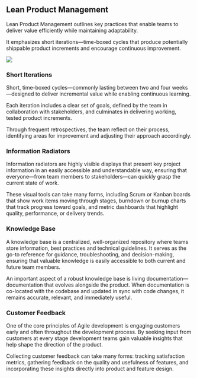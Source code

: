 ## Lean Product Management

Lean Product Management outlines key practices that enable teams to deliver value efficiently while maintaining
adaptability.

It emphasizes short iterations—time-boxed cycles that produce potentially shippable product increments and encourage
continuous improvement.


![](embed:LeanProductManagement)

### Short Iterations

Short, time-boxed cycles—commonly lasting between two and four weeks—designed to deliver
incremental value while enabling continuous learning.

Each iteration includes a clear set of goals, defined by the team in collaboration with stakeholders, and culminates in
delivering working, tested product increments.

Through frequent retrospectives, the team reflect on their process, identifying areas for improvement and adjusting
their approach accordingly.


### Information Radiators

Information radiators are highly visible displays that present key project information in an easily accessible and
understandable way, ensuring that everyone—from team members to stakeholders—can quickly grasp the current state of
work.

These visual tools can take many forms, including Scrum or Kanban boards that show work items moving through stages,
burndown or burnup charts that track progress toward goals, and metric dashboards that highlight quality, performance,
or delivery trends.


### Knowledge Base

A knowledge base is a centralized, well-organized repository where teams store information, best practices and technical
guidelines. It serves as the go-to reference for guidance, troubleshooting, and decision-making, ensuring that valuable
knowledge is easily accessible to both current and future team members.

An important aspect of a robust knowledge base is living documentation—documentation that evolves alongside the product.
When documentation is co-located with the codebase and updated in sync with code changes, it remains accurate, relevant,
and immediately useful.

### Customer Feedback

One of the core principles of Agile development is engaging customers early and often throughout the development
process. By seeking input from customers at every stage development teams gain valuable insights that help shape the
direction of the product.

Collecting customer feedback can take many forms: tracking satisfaction metrics, gathering feedback on the quality 
and usefulness of features, and incorporating these insights directly into product and feature design.


